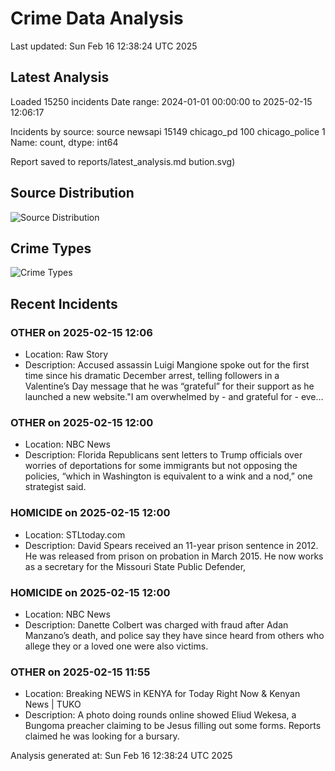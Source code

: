 # Crime Data Analysis
Last updated: Sun Feb 16 12:38:24 UTC 2025

## Latest Analysis

Loaded 15250 incidents
Date range: 2024-01-01 00:00:00 to 2025-02-15 12:06:17

Incidents by source:
source
newsapi           15149
chicago_pd          100
chicago_police        1
Name: count, dtype: int64

Report saved to reports/latest_analysis.md
bution.svg)

## Source Distribution
![Source Distribution](images/source_distribution.svg)

## Crime Types
![Crime Types](images/crime_types.svg)

## Recent Incidents

### OTHER on 2025-02-15 12:06
- Location: Raw Story
- Description: Accused assassin Luigi Mangione spoke out for the first time since his dramatic December arrest, telling followers in a Valentine’s Day message that he was “grateful” for their support as he launched a new website."I am overwhelmed by - and grateful for - eve…


### OTHER on 2025-02-15 12:00
- Location: NBC News
- Description: Florida Republicans sent letters to Trump officials over worries of deportations for some immigrants but not opposing the policies, “which in Washington is equivalent to a wink and a nod,” one strategist said.


### HOMICIDE on 2025-02-15 12:00
- Location: STLtoday.com
- Description: David Spears received an 11-year prison sentence in 2012. He was released from prison on probation in March 2015. He now works as a secretary for the Missouri State Public Defender,


### HOMICIDE on 2025-02-15 12:00
- Location: NBC News
- Description: Danette Colbert was charged with fraud after Adan Manzano’s death, and police say they have since heard from others who allege they or a loved one were also victims.


### OTHER on 2025-02-15 11:55
- Location: Breaking NEWS in KENYA for Today Right Now & Kenyan News | TUKO
- Description: A photo doing rounds online showed Eliud Wekesa, a Bungoma preacher claiming to be Jesus filling out some forms. Reports claimed he was looking for a bursary.

Analysis generated at: Sun Feb 16 12:38:24 UTC 2025
